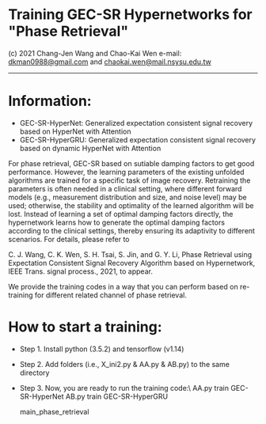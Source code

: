# Training GEC-SR Hypernetworks for "Phase Retrieval"
(c) 2021 Chang-Jen Wang and Chao-Kai Wen e-mail: dkman0988@gmail.com and chaokai.wen@mail.nsysu.edu.tw

--------------------------------------------------------------------------------------------------------------------------
# Information:
- GEC-SR-HyperNet: Generalized expectation consistent signal recovery based on HyperNet with Attention
- GEC-SR-HyperGRU: Generalized expectation consistent signal recovery based on dynamic HyperNet with Attention

For phase retrieval, GEC-SR based on sutiable damping factors to get good performance.
However, the learning parameters of the existing unfolded algorithms are trained for a specific task of image recovery. 
Retraining the parameters is often needed in a clinical setting, where different forward models (e.g., measurement distribution and size, and noise level) may be used; otherwise, the stability and optimality of the learned algorithm will be lost.
Instead of learning a set of optimal damping factors directly, the hypernetwork learns how to generate the optimal damping factors according to the clinical settings, thereby ensuring its adaptivity to different scenarios. For details, please refer to 

C. J. Wang, C. K. Wen, S. H. Tsai, S. Jin, and G. Y. Li, Phase Retrieval using Expectation Consistent Signal Recovery Algorithm based on Hypernetwork, IEEE Trans. signal process., 2021, to appear.

We provide the training codes in a way that you can perform based on re-training for different related channel of phase retrieval.


# How to start a training:
- Step 1. Install python (3.5.2) and tensorflow (v1.14)

- Step 2. Add folders (i.e., X_ini2.py & AA.py & AB.py) to the same directory
  
- Step 3. Now, you are ready to run the training code:\\
  AA.py train GEC-SR-HyperNet
  AB.py train GEC-SR-HyperGRU

  main_phase_retrieval
  


